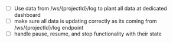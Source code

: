 - [ ] Use data from /ws/{projectId}/log to plant all data at dedicated dashboard
- [ ] make sure all data is updating correctly as its coming from /ws/{projectId}/log endpoint
- [ ] handle pause, resume, and stop functionality with their state
